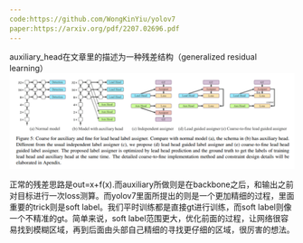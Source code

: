 ```yaml
---
code:https://github.com/WongKinYiu/yolov7
paper:https://arxiv.org/pdf/2207.02696.pdf
---
```


auxiliary_head在文章里的描述为一种残差结构（generalized residual learning）
![img.png](1.png)

正常的残差思路是out=x+f(x).而auxiliary所做则是在backbone之后，和输出之前对目标进行一次loss测算。而yolov7里面所提出的则是一个更加精细的过程，里面重要的trick则是soft label。我们平时训练都是直接gt进行训练，而soft label则像一个不精准的gt。简单来说，soft label范围更大，优化前面的过程，让网络很容易找到模糊区域，再到后面由头部自己精细的寻找更仔细的区域，很厉害的想法。